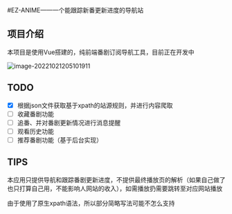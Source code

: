 #EZ-ANIME——一个能跟踪新番更新进度的导航站
## 项目介绍

本项目是使用Vue搭建的，纯前端番剧订阅导航工具，目前正在开发中

![image-20221021205101911](http://img.ezsky.xyz/i/2022/10/21/xxu3ye_0.png)

## TODO

- [x] 根据json文件获取基于xpath的站源规则，并进行内容爬取
- [ ] 收藏番剧功能
- [ ] 追番、并对番剧更新情况进行消息提醒
- [ ] 观看历史功能
- [ ] 推荐番剧功能（基于后台实现）

## TIPS

本应用只提供导航和跟踪番剧更新进度，不提供最终播放页的解析（如果自己做了也只打算自己用，不能影响人网站的收入），如需播放扔需要跳转至对应网站播放

由于使用了原生xpath语法，所以部分简略写法可能不怎么支持